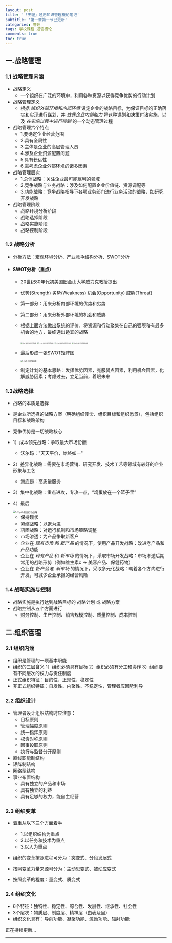 ```yaml
---
layout: post
title: '「天理」通用知识管理概论笔记'
subtitle: '第一章第一节已更新'
categories: 管理
tags: 学校课程 通管概论
comments: true
toc: true
---
```


## 一.战略管理

### 1.1 战略管理内涵

* 战略定义
  * 一个组织在广泛的环境中，利用各种资源以获得竞争优势的行动计划
* 战略管理定义
  * 根据 *组织外部环境和内部环境* 设定企业的战略目标，为保证目标的正确落实和实现进行谋划，并 *依靠企业内部能力* 将这种谋划和决策付诸实施，以及 *在实施过程中进行控制* 的一个动态管理过程
* 战略管理六个特点
  * 1.要确定企业经营范围
  * 2.具有全局性
  * 3.主体是企业的高层管理人员
  * 4.涉及企业资源配置问题
  * 5.具有长远性
  * 6.需考虑企业外部环境的诸多因素
* 战略管理层次
  * 1.总体战略：关注企业最可能赢利的领域
  * 2.竞争战略与业务战略：涉及如何配置企业价值链、资源调配等
  * 3.功能战略：竞争战略指导下各项业务部门进行业务活动的战略，如研究开发战略
* 战略管理阶段
  * 战略环境分析阶段
  * 战略选择阶段
  * 战略实施阶段
  * 战略控制阶段

### 1.2 战略分析

* 分析方法：宏观环境分析、产业竞争结构分析、SWOT分析

* #### SWOT分析（重点）

  * 20世纪80年代初美国旧金山大学威力克教授提出

  * 优势(Strength) 劣势(Weakness) 机会(Opportunity) 威胁(Threat)

  * 第一部分：用来分析内部环境的优势和劣势

  * 第二部分：用来分析外部环境的机会和威胁

  * 根据上面方法做出系统的评价，将资源和行动聚集在自己的强项和有最多机会的地方，最终选出适宜的战略

    <img src="../../../assets/img/通用管理知识概论/1-2-p1-组织内部的优势因素.png" alt="1-2-p1-组织内部的优势因素" style="zoom: 26%;" />

    <img src="../../../assets/img/通用管理知识概论/1-2-p2-组织内部的劣势因素.png" alt="1-2-p2-组织内部的劣势因素" style="zoom:26%;" />

    <img src="../../../assets/img/通用管理知识概论/1-2-p3-组织外部的机会因素.png" alt="1-2-p3-组织外部的机会因素" style="zoom:26%;" />

    <img src="../../../assets/img/通用管理知识概论/1-2-p4-组织外部的威胁因素.png" alt="1-2-p4-组织外部的威胁因素" style="zoom:26%;" />

  

  * 最后形成一张SWOT矩阵图

    <img src="../../../assets/img/通用管理知识概论/1-2-p5-SWOT矩阵图.png" alt="1-2-p5-SWOT矩阵图" style="zoom:33%;" />

  * 制定计划的基本思路：发挥优势因素，克服弱点因素，利用机会因素，化解威胁因素；考虑过去，立足当前，着眼未来

### 1.3战略选择

* 战略的本质是选择

* 是企业所选择的战略方案（明确组织使命、组织目标和组织愿景），包括组织目标和战略架构

* 竞争优势是一切战略核心

* 1）成本领先战略：争取最大市场份额

  * 沃尔玛："天天平价，始终如一"

* 2）差异化战略：需要在市场营销、研究开发、技术工艺等领域有较好的企业形象与工艺

  * 海底捞：高质量服务

* 3）集中化战略：重点进攻，专攻一点，“鸡蛋放在一个篮子里”

* 4）最后

  <img src="../../../assets/img/通用管理知识概论/1-2-p6-划分行动战略.png" alt="1-2-p6-划分行动战略" style="zoom:50%;" />

  * 保持现状
  * 紧缩战略：以退为进
  * 巩固战略：对运行机制和市场策略调整
  * 市场渗透：为产品争取新客户
  * 企业在 *现有市场 和* *新产品* 的情况下，使用产品开发战略：改进老产品和产品功能
  * 企业在 *现有产品* 和 *新市场* 的情况下，采取市场开发战略：市场渗透后期常用的战略形势（例如维生素c -> 美容产品、保健药物）
  * 企业在 *新产品* 和 *新市场* 的情况下，采取多元化战略：朝着各个方向进行开发，可减少企业承担的经营风险

### 1.4 战略实施与控制

* 战略实施是执行达到战略目标的 战略计划 或 战略方案
* 战略控制从五个方面进行
  * 财务控制、生产控制、销售规模控制、质量控制、成本控制



## 二.组织管理

### 2.1 组织内涵

* 组织是管理的一项基本职能
* 组织的三层含义 1）组织必须具有目标 2）组织必须有分工和协作 3）组织要有不同层次的权力与责任制度
* 正式组织特征：目的性、正规性、稳定性
* 非正式组织特征：自发性、内聚性、不稳定性，管理者应因势利导

### 2.2 组织设计

* 管理者设计组织结构时应注意：
  * 目标原则
  * 管理幅度原则
  * 统一指挥原则
  * 权责对称原则
  * 因事设职原则
  * 执行与监督分开原则
* 直线职能制结构
* 矩阵制结构
* 网络型结构
* 事业布置结构
  * 具有独立的产品和市场
  * 具有独立的利益
  * 具有足够的权力，能自主经营

### 2.3 组织变革

* 着重从以下三个方面着手
  * 1.以组织结构为重点
  * 2.以任务和技术为重点
  * 3.以人为重点
* 组织的变革按照进程可分为：突变式、分段发展式

* 按照变革力量来源可分为：主动思变式、被动应变式
* 按照变革的程度：量变式、质变式

### 2.4 组织文化

* 6个特征：独特性、稳定性、综合性、发展性、继承性、社会性
* 3个层次：物质层、制度层、精神层（由表及里）
* 组织文化具有：导向功能、凝聚功能、激励功能、辐射功能

正在持续更新...

------

